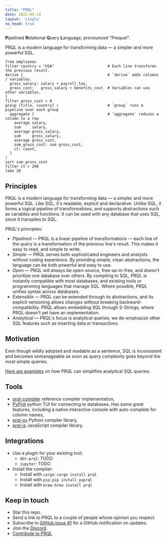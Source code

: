 ```yaml
---
title: "PRQL"
date: 2022-05-14
layout: 'single'
no_head: true
---
```


**P**ipelined **R**elational **Q**uery **L**anguage, pronounced "Prequel".

PRQL is a modern language for transforming data — a simpler and more powerful
SQL.

```prql
from employees
filter country = "USA"                        # Each line transforms the previous result.
derive [                                      # `derive` adds columns / variables.
  gross_salary: salary + payroll_tax,
  gross_cost:   gross_salary + benefits_cost  # Variables can use other variables.
]
filter gross_cost > 0
group [title, country] (                      # `group` runs a pipeline over each group
  aggregate [                                 # `aggregate` reduces a column to a row
    average salary,
    sum     salary,
    average gross_salary,
    sum     gross_salary,
    average gross_cost,
    sum_gross_cost: sum gross_cost,
    ct: count,
  ]
)
sort sum_gross_cost
filter ct > 200
take 20
```

## Principles

PRQL is a modern language for transforming data — a simpler and more powerful
SQL. Like SQL, it's readable, explicit and declarative. Unlike SQL, it forms a
logical pipeline of transformations, and supports abstractions such as variables
and functions. It can be used with any database that uses SQL, since it
transpiles to SQL.

PRQL's principles:

- *Pipelined* — PRQL is a linear pipeline of transformations — each line of the
  query is a transformation of the previous line's result. This makes it easy to
  read, and simple to write.
- *Simple* — PRQL serves both sophisticated engineers and analysts without
  coding experience. By providing simple, clean abstractions, the
  language can be both powerful and easy to use.
- *Open* — PRQL will always be open-source, free-as-in-free, and doesn't
  prioritize one database over others. By compiling to SQL, PRQL is instantly
  compatible with most databases, and existing tools or programming languages
  that manage SQL. Where possible, PRQL unifies syntax across databases.
- *Extensible* — PRQL can be extended through its abstractions, and its explicit
  versioning allows changes without breaking backward-compatibility. PRQL allows
  embedding SQL through S-Strings, where PRQL doesn't yet have an
  implementation.
- *Analytical* — PRQL's focus is analytical queries; we de-emphasize other SQL
  features such as inserting data or transactions.

## Motivation

Even though wildly adopted and readable as a sentence, SQL is inconsistent and becomes 
unmanageable as soon as query complexity goes beyond the most simple queries.

<!-- expand this?  -->

[Here are examples](./motivation/) on how PRQL can simplifies analytical SQL queries.

<!-- something about unifying pandas/dplyr/data.table? -->
## Tools

- [prql-compiler](https://github.com/prql/prql) reference compiler implementation,
- [PyPrql](https://github.com/prql/PyPrql) python TUI for connecting to databases. 
  Has some great features, including a native interactive console with auto-complete 
  for column names,
- [prql-py](https://pypi.org/project/pyprql/) Python compiler library,
- [prql-js](https://www.npmjs.com/package/prql-js) JavaScript compiler library.

## Integrations

- Use a plugin for your existing tool:
  - `dbt-prql`: TODO
  - `jupyter`: TODO
- Install the compiler:
  - Install with `cargo`: `cargo install prql`
  - Install with `pip`: `pip install pyprql`
    <!-- Brew not yet working, tbc -->
  - Install with `brew`: `brew install prql`

## Keep in touch

- Star this repo.
- Send a link to PRQL to a couple of people whose opinion you respect.
- Subscribe to [GitHub issue #1](https://github.com/prql/prql/issues/1) for
  a GitHub notification on updates.
- Join the [Discord](https://discord.gg/eQcfaCmsNc).
  <!-- TODO: Replace with a link to a CONTRIBUTING.md  -->
- [Contribute to PRQL](https://github.com/prql/prql)
  <!-- Do we start a Twitter?? Maybe better to have nothing than one that's hardly used? Would be great to have a way for people to say "Yes I'd like to know more about this", without having to commit to joining the discord. Very open to other options; we could even do something like a Substack with updates for each release? -->
